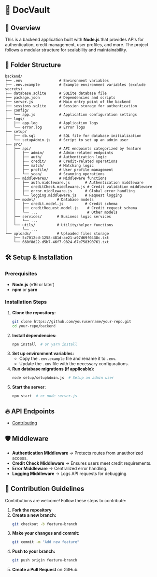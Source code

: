 # 📌 DocVault

## 🚀 Overview
This is a backend application built with **Node.js** that provides APIs for authentication, credit management, user profiles, and more. The project follows a modular structure for scalability and maintainability.

## 📂 Folder Structure
```
backend/
├── .env                 # Environment variables
├── .env.example         # Example environment variables (exclude secrets)
├── database.sqlite      # SQLite database file
├── package.json         # Dependencies and scripts
├── server.js            # Main entry point of the backend
├── sessions.sqlite      # Session storage for authentication
├── config/
│   └── app.js           # Application configuration settings
├── logs/
│   ├── app.log          # Application logs
│   └── error.log        # Error logs
├── setup/
│   ├── db.sql           # SQL file for database initialization
│   └── setupAdmin.js    # Script to set up an admin user
├── src/
│   ├── api/             # API endpoints categorized by feature
│   │   ├── admin/       # Admin-related endpoints
│   │   ├── auth/        # Authentication logic
│   │   ├── credit/      # Credit-related operations
│   │   ├── match/       # Matching logic
│   │   ├── profile/     # User profile management
│   │   └── scan/        # Scanning operations
│   ├── middlewares/     # Middleware functions
│   │   ├── auth.middleware.js       # Authentication middleware
│   │   ├── creditCheck.middleware.js # Credit validation middleware
│   │   ├── error.middleware.js      # Global error handling
│   │   └── logging.middleware.js    # Request logging
│   ├── model/          # Database models
│   │   ├── credit.model.js          # Credit schema
│   │   ├── creditRequest.model.js    # Credit request schema
│   │   └── ...                       # Other models
│   ├── services/       # Business logic services
│   │   └── ...  
│   └── utils/          # Utility/helper functions
│       └── ...  
└── uploads/            # Uploaded files storage
    ├── 5c7012cd-1258-481d-ae21-a97d69f0438c.txt
    └── 660f8d22-d5b7-46f7-9824-67e758390761.txt
```

## 🛠️ Setup & Installation
### Prerequisites
- **Node.js** (v16 or later)
- **npm** or **yarn**

### Installation Steps
1. **Clone the repository:**
   ```sh
   git clone https://github.com/yourusername/your-repo.git
   cd your-repo/backend
   ```
2. **Install dependencies:**
   ```sh
   npm install  # or yarn install
   ```
3. **Set up environment variables:**
   - Copy the `.env.example` file and rename it to `.env`.
   - Update the `.env` file with the necessary configurations.
4. **Run database migrations (if applicable):**
   ```sh
   node setup/setupAdmin.js  # Setup an admin user
   ```
5. **Start the server:**
   ```sh
   npm start  # or node server.js
   ```

## 🔥 API Endpoints
- [Contributing](./documentation/apidoc.md)
<!-- <iframe src="./documentation/apidoc.md" width="100%" height="500px"></iframe> -->

## 🛡️ Middleware
- **Authentication Middleware** → Protects routes from unauthorized access.
- **Credit Check Middleware** → Ensures users meet credit requirements.
- **Error Middleware** → Centralized error handling.
- **Logging Middleware** → Logs API requests for debugging.

## 📖 Contribution Guidelines
Contributions are welcome! Follow these steps to contribute:
1. **Fork the repository**
2. **Create a new branch:**
   ```sh
   git checkout -b feature-branch
   ```
3. **Make your changes and commit:**
   ```sh
   git commit -m "Add new feature"
   ```
4. **Push to your branch:**
   ```sh
   git push origin feature-branch
   ```
5. **Create a Pull Request** on GitHub.


